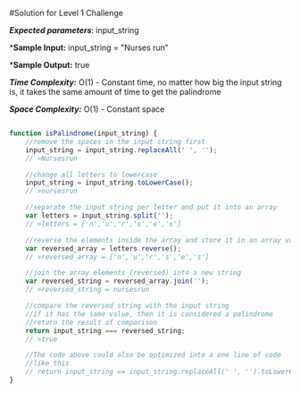 #Solution for Level 1 Challenge

***Expected parameters***: input_string

***Sample Input:**
input_string = "Nurses run"

***Sample Output:**
true

***Time Complexity:***
O(1) - Constant time, no matter how big the input string is, it takes the same amount of time to get the palindrome

***Space Complexity:***
O(1) - Constant space


```javascript

function isPalindrome(input_string) {
    //remove the spaces in the input string first
    input_string = input_string.replaceAll(' ', '');
    // >Nursesrun

    //change all letters to lowercase
    input_string = input_string.toLowerCase();
    // >nursesrun

    //separate the input string per letter and put it into an array
    var letters = input_string.split('');
    // >letters = ['n','u','r','s','e','s']

    //reverse the elements inside the array and store it in an array variable
    var reversed_array = letters.reverse();
    // >reversed_array = ['n','u','r','s','e','s']

    //join the array elements (reversed) into a new string
    var reversed_string = reversed_array.join('');
    // >reversed_string = nursesrun

    //compare the reversed string with the input string 
    //if it has the same value, then it is considered a palindrome
    //return the result of comparison
    return input_string === reversed_string;
    // >true

    //The code above could also be optimized into a one line of code 
    //like this
    // return input_string == input_string.replaceAll(' ', '').toLowerCase().split('').reverse().join('');
}


```